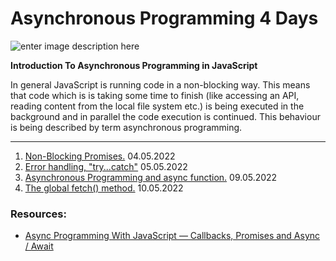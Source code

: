 # Asynchronous Programming 4 Days

![enter image description here](https://miro.medium.com/max/1400/1*jVHUEL7kT7cJBjio57UK1Q.png)

**Introduction To Asynchronous Programming in JavaScript**

In general JavaScript is running code in a non-blocking way. This means that code which is is taking some time to finish (like accessing an API, reading content from the local file system etc.) is being executed in the background and in parallel the code execution is continued. This behaviour is being described by term asynchronous programming.

---

1.  [Non-Blocking Promises.](https://github.com/FbW-E10/SPA-Lessons/tree/main/3-Asyncronous%20Programming/1-Non-Blocking%20Promises) 04.05.2022
2.  [Error handling, "try...catch"](https://github.com/FbW-E10/SPA-Lessons/tree/main/3-Asyncronous%20Programming/2-Error%20handling-try-catch) 05.05.2022
3.  [Asynchronous Programming and async function.](https://github.com/FbW-E10/SPA-Lessons/tree/main/3-Asyncronous%20Programming/3-Asynchronous%20Programming%20and%20async%20function) 09.05.2022
4.  [The global fetch() method.](<https://github.com/FbW-E10/SPA-Lessons/tree/main/3-Asyncronous%20Programming/4-The%20global%20fetch()%20method>) 10.05.2022

### Resources:

- [Async Programming With JavaScript — Callbacks, Promises and Async / Await](https://medium.com/codingthesmartway-com-blog/async-programming-with-javascript-callbacks-promises-and-async-await-980e3f144185)
